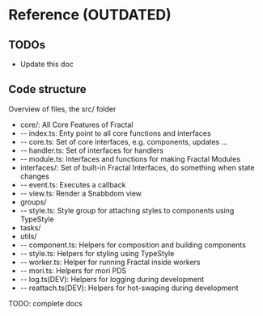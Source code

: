 # Reference (OUTDATED)

## TODOs

- Update this doc

## Code structure

Overview of files, the src/ folder

- core/: All Core Features of Fractal
- -- index.ts: Enty point to all core functions and interfaces
- -- core.ts: Set of core interfaces, e.g. components, updates ...
- -- handler.ts: Set of interfaces for handlers
- -- module.ts: Interfaces and functions for making Fractal Modules
- interfaces/: Set of built-in Fractal Interfaces, do something when state changes
- -- event.ts: Executes a callback
- -- view.ts: Render a Snabbdom view
- groups/
- -- style.ts: Style group for attaching styles to components using TypeStyle
- tasks/
- utils/
- -- component.ts: Helpers for composition and building components
- -- style.ts: Helpers for styling using TypeStyle
- -- worker.ts: Helper for running Fractal inside workers
- -- mori.ts: Helpers for mori PDS
- -- log.ts(DEV): Helpers for logging during development
- -- reattach.ts(DEV): Helpers for hot-swaping during development

TODO: complete docs
